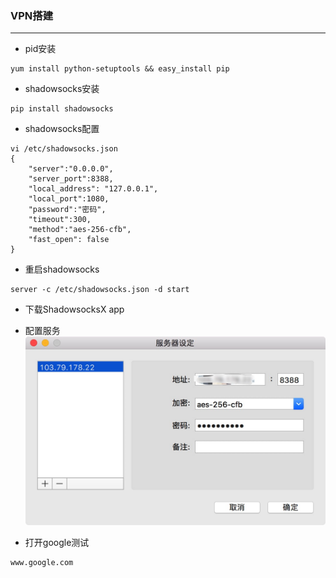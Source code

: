 

### VPN搭建

---
* pid安装
````
yum install python-setuptools && easy_install pip
````
* shadowsocks安装
````
pip install shadowsocks
````
* shadowsocks配置
````
vi /etc/shadowsocks.json
{
    "server":"0.0.0.0",
    "server_port":8388,
    "local_address": "127.0.0.1",
    "local_port":1080,
    "password":"密码",
    "timeout":300,
    "method":"aes-256-cfb",
    "fast_open": false
}
````
* 重启shadowsocks
````
server -c /etc/shadowsocks.json -d start
````

* 下载ShadowsocksX app

* 配置服务
![配置](https://github.com/jackylee92/Blog/blob/master/Images/vpnconfig.jpg?raw=true)
* 打开google测试
````
www.google.com
````